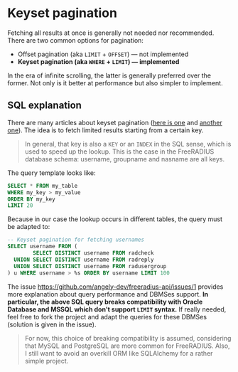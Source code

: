 # Keyset pagination

Fetching all results at once is generally not needed nor recommended. There are two common options for pagination:

* Offset pagination (aka `LIMIT` + `OFFSET`) — not implemented
* **Keyset pagination (aka `WHERE` + `LIMIT`) — implemented**

In the era of infinite scrolling, the latter is generally preferred over the former. Not only is it better at performance but also simpler to implement.

## SQL explanation

There are many articles about keyset pagination ([here is one](https://use-the-index-luke.com/no-offset) and [another one](https://www.cockroachlabs.com/docs/stable/pagination.html)). The idea is to fetch limited results starting from a certain key.

> In general, that key is also a `KEY` or an `INDEX` in the SQL sense, which is used to speed up the lookup. This is the case in the FreeRADIUS database schema: username, groupname and nasname are all keys.

The query template looks like:

```sql
SELECT * FROM my_table
WHERE my_key > my_value
ORDER BY my_key
LIMIT 20
```

Because in our case the lookup occurs in different tables, the query must be adapted to:

```sql
-- Keyset pagination for fetching usernames
SELECT username FROM (
        SELECT DISTINCT username FROM radcheck
  UNION SELECT DISTINCT username FROM radreply
  UNION SELECT DISTINCT username FROM radusergroup
) u WHERE username > %s ORDER BY username LIMIT 100
```

The issue https://github.com/angely-dev/freeradius-api/issues/1 provides more explanation about query performance and DBMSes support. **In particular, the above SQL query breaks compatibility with Oracle Database and MSSQL which don't support `LIMIT` syntax.** If really needed, feel free to fork the project and adapt the queries for these DBMSes (solution is given in the issue).

> For now, this choice of breaking compatibility is assumed, considering that MySQL and PostgreSQL are more common for FreeRADIUS. Also, I still want to avoid an overkill ORM like SQLAlchemy for a rather simple project.
